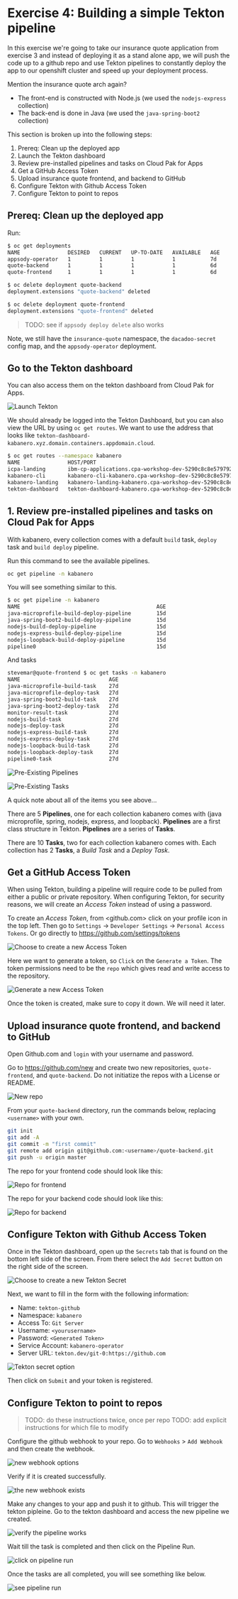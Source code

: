 # Exercise 4: Building a simple Tekton pipeline

In this exercise we're going to take our insurance quote application from exercise 3 and instead of deploying it as a stand alone app, we will push the code up to a github repo and use Tekton pipelines to constantly deploy the app to our openshift cluster and speed up your deployment process.

Mention the insurance quote arch again?

* The front-end is constructed with Node.js (we used the `nodejs-express` collection)
* The back-end is done in Java (we used the `java-spring-boot2` collection)

This section is broken up into the following steps:

1. Prereq: Clean up the deployed app
1. Launch the Tekton dashboard
1. Review pre-installed pipelines and tasks on Cloud Pak for Apps
1. Get a GitHub Access Token
1. Upload insurance quote frontend, and backend to GitHub
1. Configure Tekton with Github Access Token
1. Configure Tekton to point to repos

## Prereq: Clean up the deployed app

Run:

```bash
$ oc get deployments
NAME               DESIRED   CURRENT   UP-TO-DATE   AVAILABLE   AGE
appsody-operator   1         1         1            1           7d
quote-backend      1         1         1            1           6d
quote-frontend     1         1         1            1           6d

$ oc delete deployment quote-backend
deployment.extensions "quote-backend" deleted

$ oc delete deployment quote-frontend
deployment.extensions "quote-frontend" deleted
```

> TODO: see if `appsody deploy delete` also works

Note, we still have the `insurance-quote` namespace, the `dacadoo-secret` config map, and the `appsody-operator` deployment.

## Go to the Tekton dashboard

You can also access them on the tekton dashboard from Cloud Pak for Apps.

![Launch Tekton](images/launch_tekton.png)

We should already be logged into the Tekton Dashboard, but you can also view the URL by using `oc get routes`. We want to use the address that looks like `tekton-dashboard-kabanero.xyz.domain.containers.appdomain.cloud`.

```bash
$ oc get routes --namespace kabanero
NAME               HOST/PORT                                                                                                             PATH      SERVICES           PORT      TERMINATION          WILDCARD
icpa-landing       ibm-cp-applications.cpa-workshop-dev-5290c8c8e5797924dc1ad5d1b85b37c0-0001.us-east.containers.appdomain.cloud                   icpa-landing       <all>     reencrypt/Redirect   None
kabanero-cli       kabanero-cli-kabanero.cpa-workshop-dev-5290c8c8e5797924dc1ad5d1b85b37c0-0001.us-east.containers.appdomain.cloud                 kabanero-cli       <all>     passthrough          None
kabanero-landing   kabanero-landing-kabanero.cpa-workshop-dev-5290c8c8e5797924dc1ad5d1b85b37c0-0001.us-east.containers.appdomain.cloud             kabanero-landing   <all>     passthrough          None
tekton-dashboard   tekton-dashboard-kabanero.cpa-workshop-dev-5290c8c8e5797924dc1ad5d1b85b37c0-0001.us-east.containers.appdomain.cloud             tekton-dashboard   <all>     reencrypt/Redirect   None
```

## 1. Review pre-installed pipelines and tasks on Cloud Pak for Apps

With kabanero, every collection comes with a default `build` task, `deploy` task and `build deploy` pipeline.

Run this command to see the available pipelines.

```bash
oc get pipeline -n kabanero
```

You will see something similar to this.

```bash
$ oc get pipeline -n kabanero
NAME                                           AGE
java-microprofile-build-deploy-pipeline        15d
java-spring-boot2-build-deploy-pipeline        15d
nodejs-build-deploy-pipeline                   15d
nodejs-express-build-deploy-pipeline           15d
nodejs-loopback-build-deploy-pipeline          15d
pipeline0                                      15d
```

And tasks

```bash
stevemar@quote-frontend $ oc get tasks -n kabanero
NAME                            AGE
java-microprofile-build-task    27d
java-microprofile-deploy-task   27d
java-spring-boot2-build-task    27d
java-spring-boot2-deploy-task   27d
monitor-result-task             27d
nodejs-build-task               27d
nodejs-deploy-task              27d
nodejs-express-build-task       27d
nodejs-express-deploy-task      27d
nodejs-loopback-build-task      27d
nodejs-loopback-deploy-task     27d
pipeline0-task                  27d
```

![Pre-Existing Pipelines](images/tekton_pipelines.png)

![Pre-Existing Tasks](images/tekton_tasks.png)

A quick note about all of the items you see above...

There are 5 **Pipelines**, one for each collection kabanero comes with (java microprofile, spring, nodejs, express, and loopback). **Pipelines** are a first class structure in Tekton. **Pipelines** are a series of **Tasks**.

There are 10 **Tasks**, two for each collection kabanero comes with. Each collection has 2 **Tasks**, a *Build Task* and a *Deploy Task*.

## Get a GitHub Access Token

When using Tekton, building a pipeline will require code to be pulled from either a public or private repository. When configuring Tekton, for security reasons, we will create an *Access Token* instead of using a password.

To create an *Access Token*, from <github.com> click on your profile icon in the top left. Then go to `Settings` -> `Developer Settings` -> `Personal Access Tokens`. Or go directly to <https://github.com/settings/tokens>

![Choose to create a new Access Token](images/github_access_tokens.png)

Here we want to generate a token, so `Click` on the `Generate a Token`. The token permissions need to be the `repo` which gives read and write access to the repository.

![Generate a new Access Token](images/github_create_token.png)

Once the token is created, make sure to copy it down. We will need it later.

## Upload insurance quote frontend, and backend to GitHub

Open Github.com and `login` with your username and password.

Go to <https://github.com/new> and create two new repositories, `quote-frontend`, and `quote-backend`. Do not initiatize the repos with a License or README.

![New repo](images/new_repo.png)

From your `quote-backend` directory, run the commands below, replacing `<username>` with your own.

```bash
git init
git add -A
git commit -m "first commit"
git remote add origin git@github.com:<username>/quote-backend.git
git push -u origin master
```

The repo for your frontend code should look like this:

![Repo for frontend](images/repo_frontend.png)

The repo for your backend code should look like this:

![Repo for backend](images/repo_backend.png)

## Configure Tekton with Github Access Token

Once in the Tekton dashboard, open up the `Secrets` tab that is found on the bottom left side of the screen. From there select the `Add Secret` button on the right side of the screen.

![Choose to create a new Tekton Secret](images/tekton_dashboard_secrets.png)

Next, we want to fill in the form with the following information:

* Name: `tekton-github`
* Namespace: `kabanero`
* Access To: `Git Server`
* Username: `<yourusername>`
* Password: `<Generated Token>`
* Service Account: `kabanero-operator`
* Server URL: `tekton.dev/git-0:https://github.com`

![Tekton secret option](images/tekton_new_secret.png)

Then click on `Submit` and your token is registered.

## Configure Tekton to point to repos

> TODO: do these instructions twice, once per repo
> TODO: add explicit instructions for which file to modify

Configure the github webhook to your repo. Go to `Webhooks` > `Add Webhook` and then create the webhook.

![new webhook options](images/new_webhook.png)

Verify if it is created successfully.

![the new webhook exists](images/webhook_listed.png)

Make any changes to your app and push it to github. This will trigger the tekton pipleine. Go to the tekton dashboard and access the new pipeline we created.

![verify the pipeline works](images/verify_pipeline.png)

Wait till the task is completed and then click on the Pipeline Run.

![click on pipeline run](images/pipeline_run_listed.png)

Once the tasks are all completed, you will see something like below.

![see pipeline run](images/pipeline_run.png)

